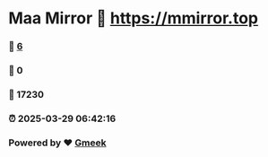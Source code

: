 # Maa Mirror :link: https://mmirror.top 
### :page_facing_up: [6](https://mmirror.top/tag.html) 
### :speech_balloon: 0 
### :hibiscus: 17230 
### :alarm_clock: 2025-03-29 06:42:16 
### Powered by :heart: [Gmeek](https://github.com/Meekdai/Gmeek)
